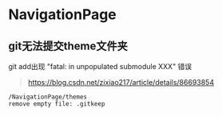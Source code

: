 # NavigationPage

## git无法提交theme文件夹
git add出现 "fatal: in unpopulated submodule XXX" 错误
> https://blog.csdn.net/zixiao217/article/details/86693854

```
/NavigationPage/themes
remove empty file: .gitkeep
```
